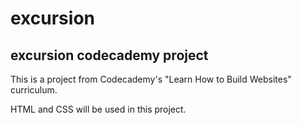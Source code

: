 # excursion
excursion codecademy project
---------------------------------------
This is a project from Codecademy's "Learn How to Build Websites" curriculum.

HTML and CSS will be used in this project. 
